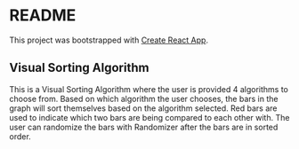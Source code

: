 # README

This project was bootstrapped with [Create React App](https://github.com/facebook/create-react-app).

## Visual Sorting Algorithm

This is a Visual Sorting Algorithm where the user is provided 4 algorithms to choose from. Based on which algorithm the user chooses, the bars in the graph will sort themselves based on the algorithm selected. Red bars are used to indicate which two bars are being compared to each other with. The user can randomize the bars with Randomizer after the bars are in sorted order.
